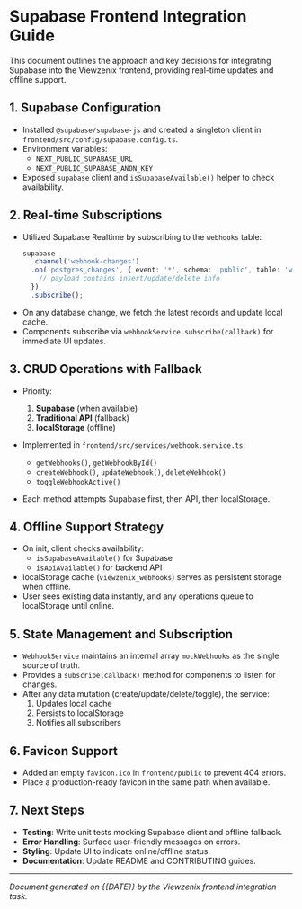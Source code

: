 # Supabase Frontend Integration Guide

This document outlines the approach and key decisions for integrating Supabase into the Viewzenix frontend, providing real-time updates and offline support.

## 1. Supabase Configuration

- Installed `@supabase/supabase-js` and created a singleton client in `frontend/src/config/supabase.config.ts`.
- Environment variables:
  - `NEXT_PUBLIC_SUPABASE_URL`
  - `NEXT_PUBLIC_SUPABASE_ANON_KEY`
- Exposed `supabase` client and `isSupabaseAvailable()` helper to check availability.

## 2. Real-time Subscriptions

- Utilized Supabase Realtime by subscribing to the `webhooks` table:
  ```ts
  supabase
    .channel('webhook-changes')
    .on('postgres_changes', { event: '*', schema: 'public', table: 'webhooks' }, payload => {
      // payload contains insert/update/delete info
    })
    .subscribe();
  ```
- On any database change, we fetch the latest records and update local cache.
- Components subscribe via `webhookService.subscribe(callback)` for immediate UI updates.

## 3. CRUD Operations with Fallback

- Priority:
  1. **Supabase** (when available)
  2. **Traditional API** (fallback)
  3. **localStorage** (offline)

- Implemented in `frontend/src/services/webhook.service.ts`:
  - `getWebhooks()`, `getWebhookById()`
  - `createWebhook()`, `updateWebhook()`, `deleteWebhook()`
  - `toggleWebhookActive()`
- Each method attempts Supabase first, then API, then localStorage.

## 4. Offline Support Strategy

- On init, client checks availability:
  - `isSupabaseAvailable()` for Supabase
  - `isApiAvailable()` for backend API
- localStorage cache (`viewzenix_webhooks`) serves as persistent storage when offline.
- User sees existing data instantly, and any operations queue to localStorage until online.

## 5. State Management and Subscription

- `WebhookService` maintains an internal array `mockWebhooks` as the single source of truth.
- Provides a `subscribe(callback)` method for components to listen for changes.
- After any data mutation (create/update/delete/toggle), the service:
  1. Updates local cache
  2. Persists to localStorage
  3. Notifies all subscribers

## 6. Favicon Support

- Added an empty `favicon.ico` in `frontend/public` to prevent 404 errors.
- Place a production-ready favicon in the same path when available.

## 7. Next Steps

- **Testing**: Write unit tests mocking Supabase client and offline fallback.
- **Error Handling**: Surface user-friendly messages on errors.
- **Styling**: Update UI to indicate online/offline status.
- **Documentation**: Update README and CONTRIBUTING guides.

---
*Document generated on {{DATE}} by the Viewzenix frontend integration task.*